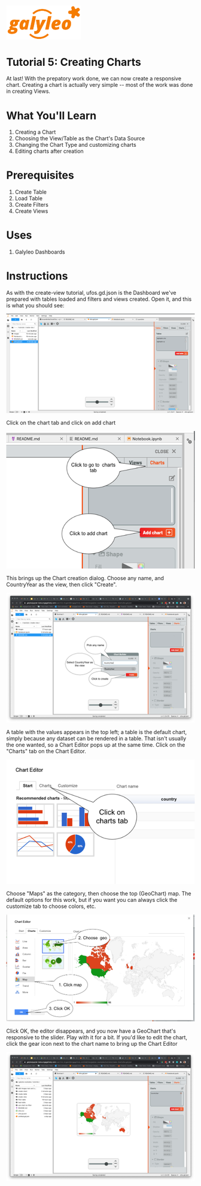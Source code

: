 <img src=../../galyleo-logo.png width=200>

# Tutorial 5: Creating Charts

At last!  With the prepatory work done, we can now create a responsive chart.  Creating a chart is actually very simple -- most
of the work was done in creating Views.

# What You'll Learn

1. Creating a Chart
2. Choosing the View/Table as the Chart's Data Source
3. Changing the Chart Type and customizing charts
4. Editing charts after creation

# Prerequisites

1. Create Table
2. Load Table
3. Create Filters
4. Create Views

# Uses
1. Galyleo Dashboards

# Instructions

As with the create-view tutorial, ufos.gd.json is the Dashboard we've prepared with tables loaded and filters and views created.  Open it, and this is what you should see:

![Initial Chart image](images/create-chart-1.png)

Click on the chart tab and click on add chart

![Add Chart](images/add-chart.png)

This brings up the Chart creation dialog.  Choose any name, and CountryYear as the view, then click "Create".

![Create Chart Dialog](images/chart-create.png)

A table with the values appears in the top left; a table is the default chart, simply because any dataset can be rendered in a table.  That isn't usually the one wanted, so a Chart Editor pops up at the same time.  Click on the "Charts" tab on the Chart Editor.

![Chart Editor](images/chart-editor-1.png)

Choose "Maps"  as the category, then choose the top (GeoChart) map.  The default options for this work, but if you want you can always click the customize tab to choose colors, etc.

![Chart Selector](images/chart-editor-2.png)

Click OK, the editor disappears, and you now have a GeoChart that's responsive to the slider.  Play with it for a bit.  If you'd like to edit the chart, click the gear icon next to the chart name to bring up the Chart Editor

![Final Chart](images/final-chart.png)
